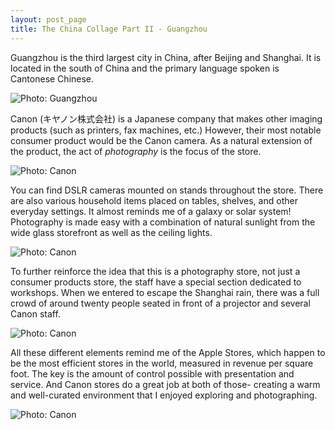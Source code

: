 ```yaml
---
layout: post_page
title: The China Collage Part II - Guangzhou
---
```


Guangzhou is the third largest city in China, after Beijing and Shanghai. It is located in the south of China and the primary language spoken is Cantonese Chinese. 

<img alt="Photo: Guangzhou" src="http://nmlin.org/Images/2015.08.02/front.jpg" style="max-width:630px;">

Canon (キヤノン株式会社) is a Japanese company that makes other imaging products (such as printers, fax machines, etc.) However, their most notable consumer product would be the Canon camera. As a natural extension of the product, the act of *photography* is the focus of the store.

<img alt="Photo: Canon" src="http://nmlin.org/Images/2015.08.02/canon3.jpg" style="max-width:630px;">

You can find DSLR cameras mounted on stands throughout the store. There are also various household items placed on tables, shelves, and other everyday settings. It almost reminds me of a galaxy or solar system! Photography is made easy with a combination of natural sunlight from the wide glass storefront as well as the ceiling lights. 

<img alt="Photo: Canon" src="http://nmlin.org/Images/2015.08.02/print.jpg" style="max-width:630px;">

To further reinforce the idea that this is a photography store, not just a consumer products store, the staff have a special section dedicated to workshops. When we entered to escape the Shanghai rain, there was a full crowd of around twenty people seated in front of a projector and several Canon staff. 

<img alt="Photo: Canon" src="http://nmlin.org/Images/2015.08.02/table.jpg" style="max-width:630px;">

All these different elements remind me of the Apple Stores, which happen to be the most efficient stores in the world, measured in revenue per square foot. The key is the amount of control possible with presentation and service. And Canon stores do a great job at both of those- creating a warm and well-curated environment that I enjoyed exploring and photographing. 

<img alt="Photo: Canon" src="http://nmlin.org/Images/2015.08.02/canon1.jpg" style="max-width:630px;">
